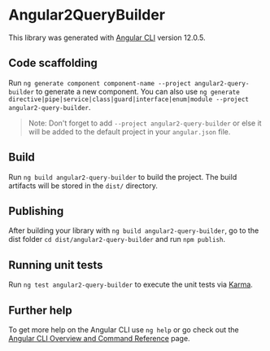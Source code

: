 # Angular2QueryBuilder

This library was generated with [Angular CLI](https://github.com/angular/angular-cli) version 12.0.5.

## Code scaffolding

Run `ng generate component component-name --project angular2-query-builder` to generate a new component. You can also use `ng generate directive|pipe|service|class|guard|interface|enum|module --project angular2-query-builder`.
> Note: Don't forget to add `--project angular2-query-builder` or else it will be added to the default project in your `angular.json` file. 

## Build

Run `ng build angular2-query-builder` to build the project. The build artifacts will be stored in the `dist/` directory.

## Publishing

After building your library with `ng build angular2-query-builder`, go to the dist folder `cd dist/angular2-query-builder` and run `npm publish`.

## Running unit tests

Run `ng test angular2-query-builder` to execute the unit tests via [Karma](https://karma-runner.github.io).

## Further help

To get more help on the Angular CLI use `ng help` or go check out the [Angular CLI Overview and Command Reference](https://angular.io/cli) page.
